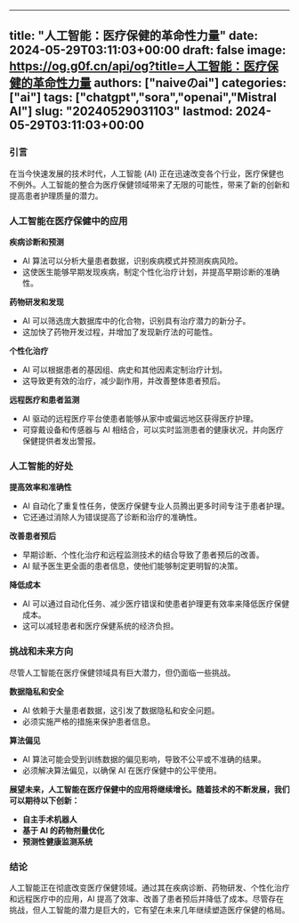 
---
title: "人工智能：医疗保健的革命性力量"
date: 2024-05-29T03:11:03+00:00
draft: false
image: https://og.g0f.cn/api/og?title=人工智能：医疗保健的革命性力量
authors: ["naiveのai"]
categories: ["ai"]
tags: ["chatgpt","sora","openai","Mistral AI"]
slug: "20240529031103"
lastmod: 2024-05-29T03:11:03+00:00
---
### 引言

在当今快速发展的技术时代，人工智能 (AI) 正在迅速改变各个行业，医疗保健也不例外。人工智能的整合为医疗保健领域带来了无限的可能性，带来了新的创新和提高患者护理质量的潜力。

### 人工智能在医疗保健中的应用

**疾病诊断和预测**

* AI 算法可以分析大量患者数据，识别疾病模式并预测疾病风险。
* 这使医生能够早期发现疾病，制定个性化治疗计划，并提高早期诊断的准确性。

**药物研发和发现**

* AI 可以筛选庞大数据库中的化合物，识别具有治疗潜力的新分子。
* 这加快了药物开发过程，并增加了发现新疗法的可能性。

**个性化治疗**

* AI 可以根据患者的基因组、病史和其他因素定制治疗计划。
* 这导致更有效的治疗，减少副作用，并改善整体患者预后。

**远程医疗和患者监测**

* AI 驱动的远程医疗平台使患者能够从家中或偏远地区获得医疗护理。
* 可穿戴设备和传感器与 AI 相结合，可以实时监测患者的健康状况，并向医疗保健提供者发出警报。

### 人工智能的好处

**提高效率和准确性**

* AI 自动化了重复性任务，使医疗保健专业人员腾出更多时间专注于患者护理。
* 它还通过消除人为错误提高了诊断和治疗的准确性。

**改善患者预后**

* 早期诊断、个性化治疗和远程监测技术的结合导致了患者预后的改善。
* AI 赋予医生更全面的患者信息，使他们能够制定更明智的决策。

**降低成本**

* AI 可以通过自动化任务、减少医疗错误和使患者护理更有效率来降低医疗保健成本。
* 这可以减轻患者和医疗保健系统的经济负担。

### 挑战和未来方向

尽管人工智能在医疗保健领域具有巨大潜力，但仍面临一些挑战。

**数据隐私和安全**

* AI 依赖于大量患者数据，这引发了数据隐私和安全问题。
* 必须实施严格的措施来保护患者信息。

**算法偏见**

* AI 算法可能会受到训练数据的偏见影响，导致不公平或不准确的结果。
* 必须解决算法偏见，以确保 AI 在医疗保健中的公平使用。

**展望未来，人工智能在医疗保健中的应用将继续增长。随着技术的不断发展，我们可以期待以下创新：**

* **自主手术机器人**
* **基于 AI 的药物剂量优化**
* **预测性健康监测系统**

### 结论

人工智能正在彻底改变医疗保健领域。通过其在疾病诊断、药物研发、个性化治疗和远程医疗中的应用，AI 提高了效率、改善了患者预后并降低了成本。尽管存在挑战，但人工智能的潜力是巨大的，它有望在未来几年继续塑造医疗保健的格局。